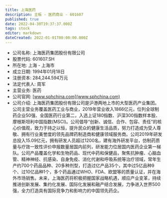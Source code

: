 ```yaml
---
title: 上海医药
description: 主板 - 医药商业 - 601607
published: true
date: 2022-04-30T19:37:37.000Z
tags: stock
editor: markdown
dateCreated: 2022-01-01T00:00:00.000Z
---
```


- 公司名称: 上海医药集团股份有限公司
- 股票代码: 601607.SH
- 所在地: 上海 - 上海市
- 成立日期: 1994年01月18日
- 注册资本: 284,244.594万元
- 法定代表人: 周军
- 主营业务: 医药
- 公司官网: [www.sphchina.com](www.sphchina.com)
- 公司介绍: 上海医药集团股份有限公司是沪港两地上市的大型医药产业集团。公司主营业务覆盖医药工业与商业，2019年营业收入1866亿元，位列全球制药企业50强、全国医药行业第二，入选上证180指数、沪深300指数样本股、摩根斯坦利中国指数(MSCI)。公司倡导“创新、诚信、合作、包容、责任”的核心价值观，致力于持之以恒，提升民众的健康生活品质，努力打造成为受人尊敬、拥有行业美誉度的领先品牌药制造商和健康领域服务商。公司2019年研发总投入15.09亿元，拥有研发人员超过1200名，建有海外研发平台，仿制药质量与疗效一致性评价申报数量居国内前列，研发能力位居国内医药企业第一梯队。公司产品覆盖化学和生物药品、现代中药和保健品，聚焦抗肿瘤、心脑血管、精神神经、抗感染、自身免疫、消化代谢和呼吸系统等治疗领域，常年生产约700个药品品种、20多种剂型，打造过亿产品35个，其中过5亿品种9个、过10亿品种1个，多个药品通过WHO、FDA、欧盟等的质量认证，并在海外市场销售。未来，上海医药将积极把握国家战略机遇，顺应产业变革，持续推进创新发展、集约化发展、国际化发展和融产结合发展，力争进入世界500强，全力打造具有国际竞争力和影响力的中国领先药企。


